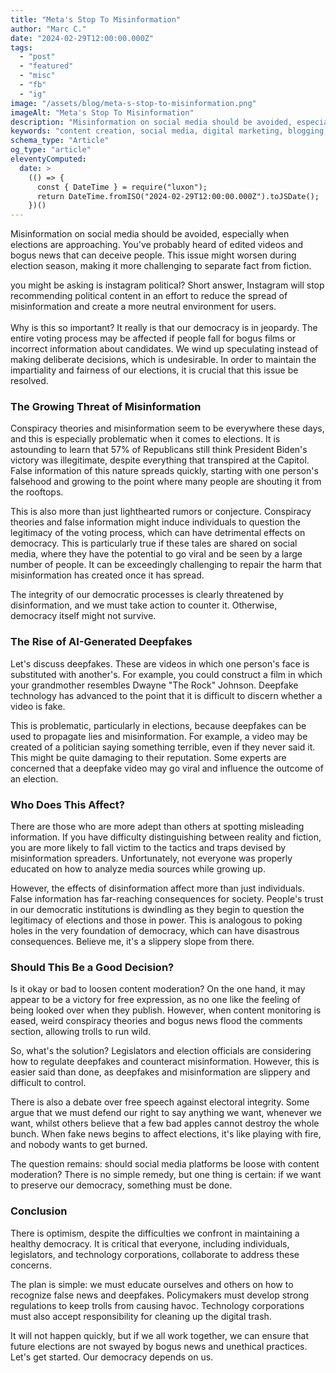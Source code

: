 ```yaml
---
title: "Meta's Stop To Misinformation"
author: "Marc C."
date: "2024-02-29T12:00:00.000Z"
tags:
  - "post"
  - "featured"
  - "misc"
  - "fb"
  - "ig"
image: "/assets/blog/meta-s-stop-to-misinformation.png"
imageAlt: "Meta's Stop To Misinformation"
description: "Misinformation on social media should be avoided, especially when elections are approaching"
keywords: "content creation, social media, digital marketing, blogging, SEO, content strategy, social media marketing, online marketing"
schema_type: "Article"
og_type: "article"
eleventyComputed:
  date: >
    (() => {
      const { DateTime } = require("luxon");
      return DateTime.fromISO("2024-02-29T12:00:00.000Z").toJSDate();
    })()
---
```

Misinformation on social media should be avoided, especially when elections are approaching. You've probably heard of edited videos and bogus news that can deceive people. This issue might worsen during election season, making it more challenging to separate fact from fiction.

you might be asking is instagram political? Short answer, Instagram will stop recommending political content in an effort to reduce the spread of misinformation and create a more neutral environment for users.\
\
Why is this so important? It really is that our democracy is in jeopardy. The entire voting process may be affected if people fall for bogus films or incorrect information about candidates. We wind up speculating instead of making deliberate decisions, which is undesirable. In order to maintain the impartiality and fairness of our elections, it is crucial that this issue be resolved.

### **The Growing Threat of Misinformation**

Conspiracy theories and misinformation seem to be everywhere these days, and this is especially problematic when it comes to elections. It is astounding to learn that 57% of Republicans still think President Biden's victory was illegitimate, despite everything that transpired at the Capitol. False information of this nature spreads quickly, starting with one person's falsehood and growing to the point where many people are shouting it from the rooftops.

This is also more than just lighthearted rumors or conjecture. Conspiracy theories and false information might induce individuals to question the legitimacy of the voting process, which can have detrimental effects on democracy. This is particularly true if these tales are shared on social media, where they have the potential to go viral and be seen by a large number of people. It can be exceedingly challenging to repair the harm that misinformation has created once it has spread.

The integrity of our democratic processes is clearly threatened by disinformation, and we must take action to counter it. Otherwise, democracy itself might not survive.

### **The Rise of AI-Generated Deepfakes**

Let's discuss deepfakes. These are videos in which one person's face is substituted with another's. For example, you could construct a film in which your grandmother resembles Dwayne "The Rock" Johnson. Deepfake technology has advanced to the point that it is difficult to discern whether a video is fake.

This is problematic, particularly in elections, because deepfakes can be used to propagate lies and misinformation. For example, a video may be created of a politician saying something terrible, even if they never said it. This might be quite damaging to their reputation. Some experts are concerned that a deepfake video may go viral and influence the outcome of an election.

### **Who Does This Affect?**

There are those who are more adept than others at spotting misleading information. If you have difficulty distinguishing between reality and fiction, you are more likely to fall victim to the tactics and traps devised by misinformation spreaders. Unfortunately, not everyone was properly educated on how to analyze media sources while growing up.

However, the effects of disinformation affect more than just individuals. False information has far-reaching consequences for society. People's trust in our democratic institutions is dwindling as they begin to question the legitimacy of elections and those in power. This is analogous to poking holes in the very foundation of democracy, which can have disastrous consequences. Believe me, it's a slippery slope from there.

### **Should This Be a Good Decision?**

Is it okay or bad to loosen content moderation? On the one hand, it may appear to be a victory for free expression, as no one like the feeling of being looked over when they publish. However, when content monitoring is eased, weird conspiracy theories and bogus news flood the comments section, allowing trolls to run wild.

So, what's the solution? Legislators and election officials are considering how to regulate deepfakes and counteract misinformation. However, this is easier said than done, as deepfakes and misinformation are slippery and difficult to control.

There is also a debate over free speech against electoral integrity. Some argue that we must defend our right to say anything we want, whenever we want, whilst others believe that a few bad apples cannot destroy the whole bunch. When fake news begins to affect elections, it's like playing with fire, and nobody wants to get burned.

The question remains: should social media platforms be loose with content moderation? There is no simple remedy, but one thing is certain: if we want to preserve our democracy, something must be done.

### **Conclusion**

There is optimism, despite the difficulties we confront in maintaining a healthy democracy. It is critical that everyone, including individuals, legislators, and technology corporations, collaborate to address these concerns.

The plan is simple: we must educate ourselves and others on how to recognize false news and deepfakes. Policymakers must develop strong regulations to keep trolls from causing havoc. Technology corporations must also accept responsibility for cleaning up the digital trash.

It will not happen quickly, but if we all work together, we can ensure that future elections are not swayed by bogus news and unethical practices. Let's get started. Our democracy depends on us.
